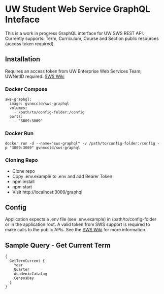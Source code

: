# UW Student Web Service GraphQL Inteface

This is a work in progress GraphQL interface for UW SWS REST API.  Currently supports: Term, Curriculum, Course and Section public resources (access token required).

## Installation

Requires an access token from UW Enterprise Web Services Team; UWNetID required. [SWS Wiki](https://wiki.cac.washington.edu/display/studentservices/Student+Web+Service)

### Docker Compose

```
sws-graphql:
  image: gvnmccld/sws-graphql
  volumes:
    - /path/to/config-folder:/config
  ports:
    - "3009:3009"
```

### Docker Run

```
docker run -d --name="sws-graphql" -v /path/to/config-folder:/config -p "3009:3009" gvnmccld/sws-graphql
```

### Cloning Repo 

- Clone repo
- Copy .env.example to .env and add Bearer Token
- npm install
- npm start
- Visit http://localhost:3009/graphql

## Config

Application expects a .env file (see .env.example) in /path/to/config-folder or in the application root.  A valid token from SWS support is required to make calls to the public APIs. See the [SWS Wiki](https://wiki.cac.washington.edu/display/studentservices/Student+Web+Service) for more information.

## Sample Query - Get Current Term

```
{
  GetTermCurrent {
    Year
    Quarter
    AcademicCatalog
    CensusDay
  }
}
```
